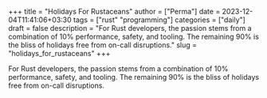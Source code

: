 +++
title = "Holidays For Rustaceans"
author = ["Perma"]
date = 2023-12-04T11:41:06+03:30 
tags = ["rust" "programming"]
categories = ["daily"]
draft = false
description = "For Rust developers, the passion stems from a combination of 10% performance, safety, and tooling. The remaining 90% is the bliss of holidays free from on-call disruptions."
slug = "holidays_for_rustaceans"
+++

For Rust developers, the passion stems from a combination of 10% performance, safety, and tooling. The remaining 90% is the bliss of holidays free from on-call disruptions.
